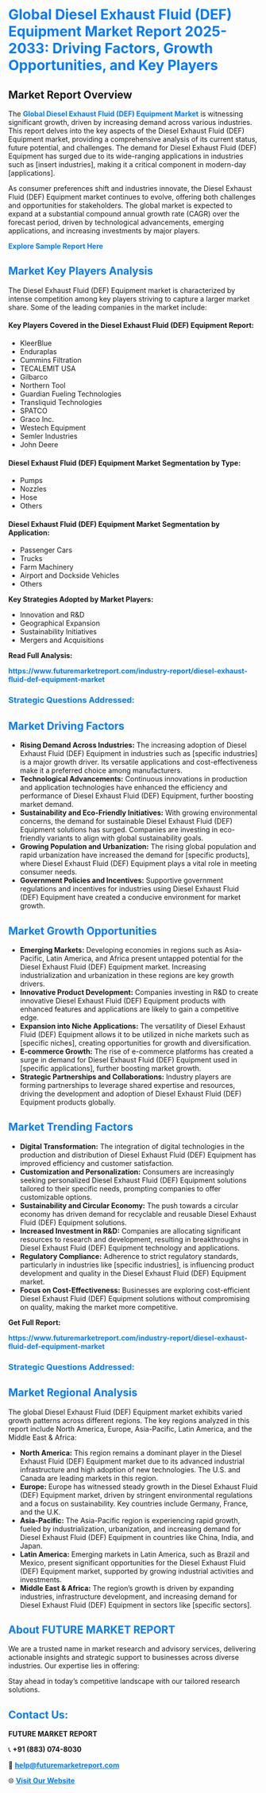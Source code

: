 <h1 style="color: #007BFF;">Global Diesel Exhaust Fluid (DEF) Equipment Market Report 2025-2033: Driving Factors, Growth Opportunities, and Key Players</h1>

<section id="overview">
<h2>Market Report Overview</h2>
<p>The <a href="https://www.futuremarketreport.com/industry-report/diesel-exhaust-fluid-def-equipment-market" style="color: #007BFF; text-decoration: none;"><strong>Global Diesel Exhaust Fluid (DEF) Equipment Market</strong></a> is witnessing significant growth, driven by increasing demand across various industries. This report delves into the key aspects of the Diesel Exhaust Fluid (DEF) Equipment market, providing a comprehensive analysis of its current status, future potential, and challenges. The demand for Diesel Exhaust Fluid (DEF) Equipment has surged due to its wide-ranging applications in industries such as [insert industries], making it a critical component in modern-day [applications].</p>
<p>As consumer preferences shift and industries innovate, the Diesel Exhaust Fluid (DEF) Equipment market continues to evolve, offering both challenges and opportunities for stakeholders. The global market is expected to expand at a substantial compound annual growth rate (CAGR) over the forecast period, driven by technological advancements, emerging applications, and increasing investments by major players.</p>
</section>

<section id="overview">
<p><a href="https://www.futuremarketreport.com/request-sample/reportId=88958" style="color: #007BFF; text-decoration: none;"><strong>Explore Sample Report Here</strong></a></p>
</section>

<section id="key-players">
<h2 style="color: #007BFF;">Market Key Players Analysis</h2>
<p>The Diesel Exhaust Fluid (DEF) Equipment market is characterized by intense competition among key players striving to capture a larger market share. Some of the leading companies in the market include:</p>
<h4>Key Players Covered in the Diesel Exhaust Fluid (DEF) Equipment Report:</h4>
<ul><li>KleerBlue</li><li>Enduraplas</li><li>Cummins Filtration</li><li>TECALEMIT USA</li><li>Gilbarco</li><li>Northern Tool</li><li>Guardian Fueling Technologies</li><li>Transliquid Technologies</li><li>SPATCO</li><li>Graco Inc.</li><li>Westech Equipment</li><li>Semler Industries</li><li>John Deere</li></ul>
<h4>Diesel Exhaust Fluid (DEF) Equipment Market Segmentation by Type:</h4>
<ul><li>Pumps</li><li>Nozzles</li><li>Hose</li><li>Others</li></ul>

<h4>Diesel Exhaust Fluid (DEF) Equipment Market Segmentation by Application:</h4>
<ul><li>Passenger Cars</li><li>Trucks</li><li>Farm Machinery</li><li>Airport and Dockside Vehicles</li><li>Others</li></ul>
<p><strong>Key Strategies Adopted by Market Players:</strong></p>
<ul>
<li>Innovation and R&D</li>
<li>Geographical Expansion</li>
<li>Sustainability Initiatives</li>
<li>Mergers and Acquisitions</li>
</ul>
</section>

<section>
<p><strong>Read Full Analysis: </strong></p><a href="https://www.futuremarketreport.com/industry-report/diesel-exhaust-fluid-def-equipment-market" style="color: #007BFF; text-decoration: none;"><strong>https://www.futuremarketreport.com/industry-report/diesel-exhaust-fluid-def-equipment-market</strong></a>
<h3 style="color: #007BFF;">Strategic Questions Addressed:</h3>
</section>

<section id="driving-factors">
<h2 style="color: #007BFF;">Market Driving Factors</h2>
<ul>
<li><strong>Rising Demand Across Industries:</strong> The increasing adoption of Diesel Exhaust Fluid (DEF) Equipment in industries such as [specific industries] is a major growth driver. Its versatile applications and cost-effectiveness make it a preferred choice among manufacturers.</li>
<li><strong>Technological Advancements:</strong> Continuous innovations in production and application technologies have enhanced the efficiency and performance of Diesel Exhaust Fluid (DEF) Equipment, further boosting market demand.</li>
<li><strong>Sustainability and Eco-Friendly Initiatives:</strong> With growing environmental concerns, the demand for sustainable Diesel Exhaust Fluid (DEF) Equipment solutions has surged. Companies are investing in eco-friendly variants to align with global sustainability goals.</li>
<li><strong>Growing Population and Urbanization:</strong> The rising global population and rapid urbanization have increased the demand for [specific products], where Diesel Exhaust Fluid (DEF) Equipment plays a vital role in meeting consumer needs.</li>
<li><strong>Government Policies and Incentives:</strong> Supportive government regulations and incentives for industries using Diesel Exhaust Fluid (DEF) Equipment have created a conducive environment for market growth.</li>
</ul>
</section>

<section id="growth-opportunities">
<h2 style="color: #007BFF;">Market Growth Opportunities</h2>
<ul>
<li><strong>Emerging Markets:</strong> Developing economies in regions such as Asia-Pacific, Latin America, and Africa present untapped potential for the Diesel Exhaust Fluid (DEF) Equipment market. Increasing industrialization and urbanization in these regions are key growth drivers.</li>
<li><strong>Innovative Product Development:</strong> Companies investing in R&D to create innovative Diesel Exhaust Fluid (DEF) Equipment products with enhanced features and applications are likely to gain a competitive edge.</li>
<li><strong>Expansion into Niche Applications:</strong> The versatility of Diesel Exhaust Fluid (DEF) Equipment allows it to be utilized in niche markets such as [specific niches], creating opportunities for growth and diversification.</li>
<li><strong>E-commerce Growth:</strong> The rise of e-commerce platforms has created a surge in demand for Diesel Exhaust Fluid (DEF) Equipment used in [specific applications], further boosting market growth.</li>
<li><strong>Strategic Partnerships and Collaborations:</strong> Industry players are forming partnerships to leverage shared expertise and resources, driving the development and adoption of Diesel Exhaust Fluid (DEF) Equipment products globally.</li>
</ul>
</section>

<section id="trending-factors">
<h2 style="color: #007BFF;">Market Trending Factors</h2>
<ul>
<li><strong>Digital Transformation:</strong> The integration of digital technologies in the production and distribution of Diesel Exhaust Fluid (DEF) Equipment has improved efficiency and customer satisfaction.</li>
<li><strong>Customization and Personalization:</strong> Consumers are increasingly seeking personalized Diesel Exhaust Fluid (DEF) Equipment solutions tailored to their specific needs, prompting companies to offer customizable options.</li>
<li><strong>Sustainability and Circular Economy:</strong> The push towards a circular economy has driven demand for recyclable and reusable Diesel Exhaust Fluid (DEF) Equipment solutions.</li>
<li><strong>Increased Investment in R&D:</strong> Companies are allocating significant resources to research and development, resulting in breakthroughs in Diesel Exhaust Fluid (DEF) Equipment technology and applications.</li>
<li><strong>Regulatory Compliance:</strong> Adherence to strict regulatory standards, particularly in industries like [specific industries], is influencing product development and quality in the Diesel Exhaust Fluid (DEF) Equipment market.</li>
<li><strong>Focus on Cost-Effectiveness:</strong> Businesses are exploring cost-efficient Diesel Exhaust Fluid (DEF) Equipment solutions without compromising on quality, making the market more competitive.</li>
</ul>
</section>

<section>
<p><strong>Get Full Report: </strong></p><a href="https://www.futuremarketreport.com/industry-report/diesel-exhaust-fluid-def-equipment-market" style="color: #007BFF; text-decoration: none;"><strong>https://www.futuremarketreport.com/industry-report/diesel-exhaust-fluid-def-equipment-market</strong></a>
<h3 style="color: #007BFF;">Strategic Questions Addressed:</h3>
</section>


<section id="regional-analysis">
<h2 style="color: #007BFF;">Market Regional Analysis</h2>
<p>The global Diesel Exhaust Fluid (DEF) Equipment market exhibits varied growth patterns across different regions. The key regions analyzed in this report include North America, Europe, Asia-Pacific, Latin America, and the Middle East & Africa:</p>
<ul>
<li><strong>North America:</strong> This region remains a dominant player in the Diesel Exhaust Fluid (DEF) Equipment market due to its advanced industrial infrastructure and high adoption of new technologies. The U.S. and Canada are leading markets in this region.</li>
<li><strong>Europe:</strong> Europe has witnessed steady growth in the Diesel Exhaust Fluid (DEF) Equipment market, driven by stringent environmental regulations and a focus on sustainability. Key countries include Germany, France, and the U.K.</li>
<li><strong>Asia-Pacific:</strong> The Asia-Pacific region is experiencing rapid growth, fueled by industrialization, urbanization, and increasing demand for Diesel Exhaust Fluid (DEF) Equipment in countries like China, India, and Japan.</li>
<li><strong>Latin America:</strong> Emerging markets in Latin America, such as Brazil and Mexico, present significant opportunities for the Diesel Exhaust Fluid (DEF) Equipment market, supported by growing industrial activities and investments.</li>
<li><strong>Middle East & Africa:</strong> The region’s growth is driven by expanding industries, infrastructure development, and increasing demand for Diesel Exhaust Fluid (DEF) Equipment in sectors like [specific sectors].</li>
</ul>
</section>

<footer>
<h2 style="color: #007BFF;">About FUTURE MARKET REPORT</h2>
<p>We are a trusted name in market research and advisory services, delivering actionable insights and strategic support to businesses across diverse industries. Our expertise lies in offering:</p>

<p>Stay ahead in today’s competitive landscape with our tailored research solutions.</p>

<h2 style="color: #007BFF;">Contact Us:</h2>
<p><strong>FUTURE MARKET REPORT</strong></p>
<p>📞 <strong>+91 (883) 074-8030</strong></p>
<p>📧 <strong><a href="mailto:help@futuremarketreport.com" style="color: #007BFF;">help@futuremarketreport.com</a></strong></p>
<p>🌐 <strong><a href="https://www.futuremarketreport.com/" style="color: #007BFF;">Visit Our Website</a></strong></p>
</footer>